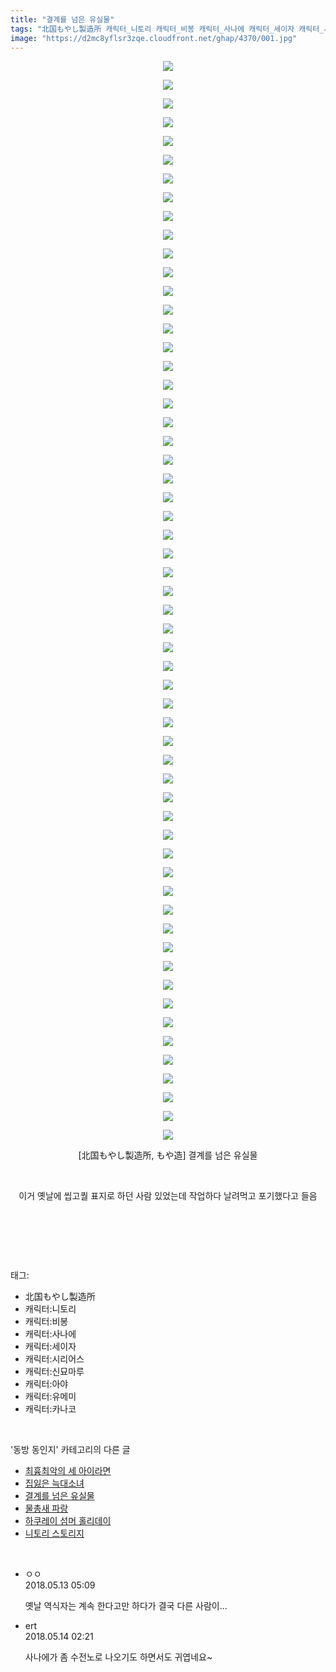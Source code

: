 ```yaml
---
title: "결계를 넘은 유실물"
tags: "北国もやし製造所 캐릭터_니토리 캐릭터_비봉 캐릭터_사나에 캐릭터_세이자 캐릭터_시리어스 캐릭터_신묘마루 캐릭터_아야 캐릭터_유메미 캐릭터_카나코 もや造 동방_동인지"
image: "https://d2mc8yflsr3zqe.cloudfront.net/ghap/4370/001.jpg"
---
```

<div class="article">
<p style="text-align: center; clear: none; float: none;"><img src="{{ site.imgserver2 }}/ghap/4370/001.jpg"/></p>
<p style="text-align: center; clear: none; float: none;"><img src="{{ site.imgserver2 }}/ghap/4370/002.jpg"/></p>
<p style="text-align: center; clear: none; float: none;"><img src="{{ site.imgserver2 }}/ghap/4370/003.jpg"/></p>
<p style="text-align: center; clear: none; float: none;"><img src="{{ site.imgserver2 }}/ghap/4370/004.jpg"/></p>
<p style="text-align: center; clear: none; float: none;"><img src="{{ site.imgserver2 }}/ghap/4370/005.jpg"/></p>
<p style="text-align: center; clear: none; float: none;"><img src="{{ site.imgserver2 }}/ghap/4370/006.jpg"/></p>
<p style="text-align: center; clear: none; float: none;"><img src="{{ site.imgserver2 }}/ghap/4370/007.jpg"/></p>
<p style="text-align: center; clear: none; float: none;"><img src="{{ site.imgserver2 }}/ghap/4370/008.jpg"/></p>
<p style="text-align: center; clear: none; float: none;"><img src="{{ site.imgserver2 }}/ghap/4370/009.jpg"/></p>
<p style="text-align: center; clear: none; float: none;"><img src="{{ site.imgserver2 }}/ghap/4370/010.jpg"/></p>
<p style="text-align: center; clear: none; float: none;"><img src="{{ site.imgserver2 }}/ghap/4370/011.jpg"/></p>
<p style="text-align: center; clear: none; float: none;"><img src="{{ site.imgserver2 }}/ghap/4370/012.jpg"/></p>
<p style="text-align: center; clear: none; float: none;"><img src="{{ site.imgserver2 }}/ghap/4370/013.jpg"/></p>
<p style="text-align: center; clear: none; float: none;"><img src="{{ site.imgserver2 }}/ghap/4370/014.jpg"/></p>
<p style="text-align: center; clear: none; float: none;"><img src="{{ site.imgserver2 }}/ghap/4370/015.jpg"/></p>
<p style="text-align: center; clear: none; float: none;"><img src="{{ site.imgserver2 }}/ghap/4370/016.jpg"/></p>
<p style="text-align: center; clear: none; float: none;"><img src="{{ site.imgserver2 }}/ghap/4370/017.jpg"/></p>
<p style="text-align: center; clear: none; float: none;"><img src="{{ site.imgserver2 }}/ghap/4370/018.jpg"/></p>
<p style="text-align: center; clear: none; float: none;"><img src="{{ site.imgserver2 }}/ghap/4370/019.jpg"/></p>
<p style="text-align: center; clear: none; float: none;"><img src="{{ site.imgserver2 }}/ghap/4370/020.jpg"/></p>
<p style="text-align: center; clear: none; float: none;"><img src="{{ site.imgserver2 }}/ghap/4370/021.jpg"/></p>
<p style="text-align: center; clear: none; float: none;"><img src="{{ site.imgserver2 }}/ghap/4370/022.jpg"/></p>
<p style="text-align: center; clear: none; float: none;"><img src="{{ site.imgserver2 }}/ghap/4370/023.jpg"/></p>
<p style="text-align: center; clear: none; float: none;"><img src="{{ site.imgserver2 }}/ghap/4370/024.jpg"/></p>
<p style="text-align: center; clear: none; float: none;"><img src="{{ site.imgserver2 }}/ghap/4370/025.jpg"/></p>
<p style="text-align: center; clear: none; float: none;"><img src="{{ site.imgserver2 }}/ghap/4370/026.jpg"/></p>
<p style="text-align: center; clear: none; float: none;"><img src="{{ site.imgserver2 }}/ghap/4370/027.jpg"/></p>
<p style="text-align: center; clear: none; float: none;"><img src="{{ site.imgserver2 }}/ghap/4370/028.jpg"/></p>
<p style="text-align: center; clear: none; float: none;"><img src="{{ site.imgserver2 }}/ghap/4370/029.jpg"/></p>
<p style="text-align: center; clear: none; float: none;"><img src="{{ site.imgserver2 }}/ghap/4370/030.jpg"/></p>
<p style="text-align: center; clear: none; float: none;"><img src="{{ site.imgserver2 }}/ghap/4370/031.jpg"/></p>
<p style="text-align: center; clear: none; float: none;"><img src="{{ site.imgserver2 }}/ghap/4370/032.jpg"/></p>
<p style="text-align: center; clear: none; float: none;"><img src="{{ site.imgserver2 }}/ghap/4370/033.jpg"/></p>
<p style="text-align: center; clear: none; float: none;"><img src="{{ site.imgserver2 }}/ghap/4370/034.jpg"/></p>
<p style="text-align: center; clear: none; float: none;"><img src="{{ site.imgserver2 }}/ghap/4370/035.jpg"/></p>
<p style="text-align: center; clear: none; float: none;"><img src="{{ site.imgserver2 }}/ghap/4370/036.jpg"/></p>
<p style="text-align: center; clear: none; float: none;"><img src="{{ site.imgserver2 }}/ghap/4370/037.jpg"/></p>
<p style="text-align: center; clear: none; float: none;"><img src="{{ site.imgserver2 }}/ghap/4370/038.jpg"/></p>
<p style="text-align: center; clear: none; float: none;"><img src="{{ site.imgserver2 }}/ghap/4370/039.jpg"/></p>
<p style="text-align: center; clear: none; float: none;"><img src="{{ site.imgserver2 }}/ghap/4370/040.jpg"/></p>
<p style="text-align: center; clear: none; float: none;"><img src="{{ site.imgserver2 }}/ghap/4370/041.jpg"/></p>
<p style="text-align: center; clear: none; float: none;"><img src="{{ site.imgserver2 }}/ghap/4370/042.jpg"/></p>
<p style="text-align: center; clear: none; float: none;"><img src="{{ site.imgserver2 }}/ghap/4370/043.jpg"/></p>
<p style="text-align: center; clear: none; float: none;"><img src="{{ site.imgserver2 }}/ghap/4370/044.jpg"/></p>
<p style="text-align: center; clear: none; float: none;"><img src="{{ site.imgserver2 }}/ghap/4370/045.jpg"/></p>
<p style="text-align: center; clear: none; float: none;"><img src="{{ site.imgserver2 }}/ghap/4370/046.jpg"/></p>
<p style="text-align: center; clear: none; float: none;"><img src="{{ site.imgserver2 }}/ghap/4370/047.jpg"/></p>
<p style="text-align: center; clear: none; float: none;"><img src="{{ site.imgserver2 }}/ghap/4370/048.jpg"/></p>
<p style="text-align: center; clear: none; float: none;"><img src="{{ site.imgserver2 }}/ghap/4370/049.jpg"/></p>
<p style="text-align: center; clear: none; float: none;"><img src="{{ site.imgserver2 }}/ghap/4370/050.jpg"/></p>
<p style="text-align: center; clear: none; float: none;"><img src="{{ site.imgserver2 }}/ghap/4370/051.jpg"/></p>
<p style="text-align: center; clear: none; float: none;"><img src="{{ site.imgserver2 }}/ghap/4370/052.jpg"/></p>
<p style="text-align: center; clear: none; float: none;"><img src="{{ site.imgserver2 }}/ghap/4370/053.jpg"/></p>
<p style="text-align: center; clear: none; float: none;"><img src="{{ site.imgserver2 }}/ghap/4370/054.jpg"/></p>
<p style="text-align: center; clear: none; float: none;"><img src="{{ site.imgserver2 }}/ghap/4370/055.jpg"/></p>
<p style="text-align: center; clear: none; float: none;"><img src="{{ site.imgserver2 }}/ghap/4370/056.jpg"/></p>
<p style="text-align: center; clear: none; float: none;"><img src="{{ site.imgserver2 }}/ghap/4370/057.jpg"/></p>
<p style="text-align: center; clear: none; float: none;"><img src="{{ site.imgserver2 }}/ghap/4370/058.jpg"/></p>
<p style="text-align: center; clear: none; float: none;">[北国もやし製造所, もや造] 결계를 넘은 유실물</p>
<p style="text-align: center; clear: none; float: none;"><br/></p>
<p style="text-align: center; clear: none; float: none;">이거 옛날에 씹고퀄 표지로 하던 사람 있었는데 작업하다 날려먹고 포기했다고 들음</p>
<p style="text-align: center; clear: none; float: none;"><br/></p>
<p><br/></p>
</div><br/>
<div class="tagTrail">
<p>태그: </p>
<ul>
<li>北国もやし製造所</li>
<li>캐릭터:니토리</li>
<li>캐릭터:비봉</li>
<li>캐릭터:사나에</li>
<li>캐릭터:세이자</li>
<li>캐릭터:시리어스</li>
<li>캐릭터:신묘마루</li>
<li>캐릭터:아야</li>
<li>캐릭터:유메미</li>
<li>캐릭터:카나코</li>
</ul>
</div><br/>
<div class="another">
<p>'동방 동인지' 카테고리의 다른 글</p>
<ul>
<li><a href="/ghap_4376">최흉최악의 세 아이라면</a></li>
<li><a href="/ghap_4373">집잃은 늑대소녀</a></li>
<li><a href="/ghap_4370">결계를 넘은 유실물</a></li>
<li><a href="/ghap_4364">물총새 파랑</a></li>
<li><a href="/ghap_4354">하쿠레이 섬머 홀리데이</a></li>
<li><a href="/ghap_4350">니토리 스토리지</a></li>
</ul>
</div><br/>
<div class="cb_module cb_fluid">
<div class="cb_wrt cb_profile">
<div class="comment">
<ul>
<li class="cb_thumb_off" id="comment15254907">
<div class="cb_comment_area">
<div class="cb_info_area">
<div class="cb_section">
<span class="cb_nick_name">ㅇㅇ</span>
</div>
<div class="cb_section">
<span class="cb_date">2018.05.13 05:09 </span>
</div>
</div>
<div class="cb_dsc_comment">
<p class="cb_dsc">
											옛날 역식자는 계속 한다고만 하다가 결국 다른 사람이...
										</p>
</div>
</div></li>
<li class="cb_thumb_off" id="comment15255273">
<div class="cb_comment_area">
<div class="cb_info_area">
<div class="cb_section">
<span class="cb_nick_name">ert</span>
</div>
<div class="cb_section">
<span class="cb_date">2018.05.14 02:21 </span>
</div>
</div>
<div class="cb_dsc_comment">
<p class="cb_dsc">
											사나에가 좀 수전노로 나오기도 하면서도 귀엽네요~
										</p>
</div>
</div></li>
</ul>
</div>
</div><!-- commentList close -->
</div><br/>
